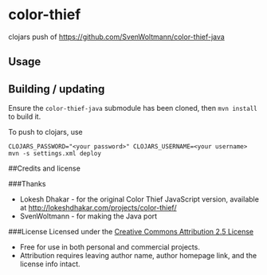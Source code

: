 # color-thief

clojars push of https://github.com/SvenWoltmann/color-thief-java

## Usage

## Building / updating

Ensure the `color-thief-java` submodule has been cloned, then `mvn install` to build it.

To push to clojars, use

    CLOJARS_PASSWORD="<your password>" CLOJARS_USERNAME=<your username> mvn -s settings.xml deploy

##Credits and license

###Thanks
* Lokesh Dhakar - for the original Color Thief JavaScript version, available at http://lokeshdhakar.com/projects/color-thief/
* SvenWoltmann - for making the Java port

###License
Licensed under the [Creative Commons Attribution 2.5 License](http://creativecommons.org/licenses/by/2.5/)

* Free for use in both personal and commercial projects.
* Attribution requires leaving author name, author homepage link, and the license info intact.
